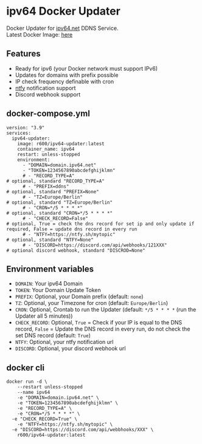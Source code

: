# ipv64 Docker Updater
Docker Updater for [ipv64.net](https://ipv64.net) DDNS Service.  
Latest Docker Image: [here](https://hub.docker.com/r/r600/ipv64-updater)

## Features
- Ready for ipv6 (your Docker network must support IPv6)  
- Updates for domains with prefix possible  
- IP check frequency definable with cron  
- [ntfy](https://ntfy.sh) notification support  
- Discord webhook support  

## docker-compose.yml
```
version: "3.9"
services:
  ipv64-updater:
    image: r600/ipv64-updater:latest
    container_name: ipv64
    restart: unless-stopped
    environment:
      - "DOMAIN=domain.ipv64.net"
      - "TOKEN=1234567890abcdefghijklmn"
      # - "RECORD_TYPE=A"                                             # optional, standard "RECORD_TYPE=A"
      # - "PREFIX=ddns"                                               # optional, standard "PREFIX=None"
      # - "TZ=Europe/Berlin"                                          # optional, standard "TZ=Europe/Berlin"
      # - "CRON=*/5 * * * *"                                          # optional, standard "CRON=*/5 * * * *"
      # - "CHECK_RECORD=False"                                        # optional, True = check the dns record for set ip and only update if required, False = update dns record in every run
      # - "NTFY=https://ntfy.sh/mytopic"                              # optional, standard "NTFY=None"
      # - "DISCORD=https://discord.com/api/webhooks/121XXX"           # optional discord webhook, standard "DISCROD=None"
```

## Environment variables
* `DOMAIN`: Your ipv64 Domain  
* `TOKEN`: Your Domain Update Token  
* `PREFIX`: Optional, your Domain prefix (default: `none`)  
* `TZ`: Optional, your Timezone for cron (default: `Europe/Berlin`)  
* `CRON`: Optional, Crontab to run the Updater (default: `*/5 * * * *` (run the Updater all 5 minutes))  
* `CHECK_RECORD`: Optional, `True` = Check if your IP is equal to the DNS record, `False` = Update the DNS record in every run, do not check the set DNS record (default: `True`)  
* `NTFY`: Optional, your ntfy notification url  
* `DISCORD`: Optional, your discord webhook url  

## docker cli
```
docker run -d \
	--restart unless-stopped
	--name ipv64
	-e "DOMAIN=domain.ipv64.net" \
	-e "TOKEN=1234567890abcdefghijklmn" \
	-e "RECORD_TYPE=A" \
	-e "CRON=*/5 * * * *" \
  -e "CHECK_RECORD=True" \
	-e "NTFY=https://ntfy.sh/mytopic" \
  -e "DISCORD=https://discord.com/api/webbhooks/XXX" \
	r600/ipv64-updater:latest
```
